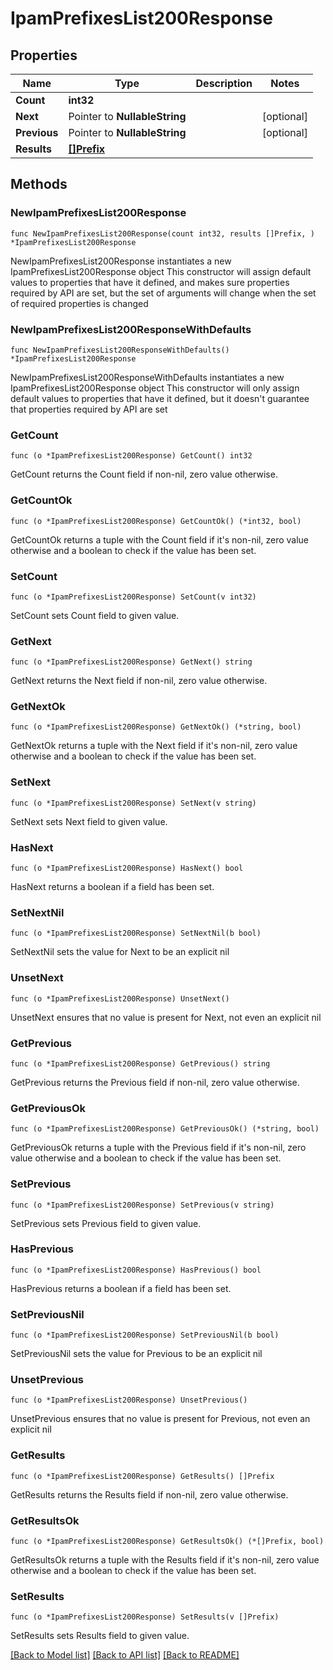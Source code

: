 # IpamPrefixesList200Response

## Properties

Name | Type | Description | Notes
------------ | ------------- | ------------- | -------------
**Count** | **int32** |  | 
**Next** | Pointer to **NullableString** |  | [optional] 
**Previous** | Pointer to **NullableString** |  | [optional] 
**Results** | [**[]Prefix**](Prefix.md) |  | 

## Methods

### NewIpamPrefixesList200Response

`func NewIpamPrefixesList200Response(count int32, results []Prefix, ) *IpamPrefixesList200Response`

NewIpamPrefixesList200Response instantiates a new IpamPrefixesList200Response object
This constructor will assign default values to properties that have it defined,
and makes sure properties required by API are set, but the set of arguments
will change when the set of required properties is changed

### NewIpamPrefixesList200ResponseWithDefaults

`func NewIpamPrefixesList200ResponseWithDefaults() *IpamPrefixesList200Response`

NewIpamPrefixesList200ResponseWithDefaults instantiates a new IpamPrefixesList200Response object
This constructor will only assign default values to properties that have it defined,
but it doesn't guarantee that properties required by API are set

### GetCount

`func (o *IpamPrefixesList200Response) GetCount() int32`

GetCount returns the Count field if non-nil, zero value otherwise.

### GetCountOk

`func (o *IpamPrefixesList200Response) GetCountOk() (*int32, bool)`

GetCountOk returns a tuple with the Count field if it's non-nil, zero value otherwise
and a boolean to check if the value has been set.

### SetCount

`func (o *IpamPrefixesList200Response) SetCount(v int32)`

SetCount sets Count field to given value.


### GetNext

`func (o *IpamPrefixesList200Response) GetNext() string`

GetNext returns the Next field if non-nil, zero value otherwise.

### GetNextOk

`func (o *IpamPrefixesList200Response) GetNextOk() (*string, bool)`

GetNextOk returns a tuple with the Next field if it's non-nil, zero value otherwise
and a boolean to check if the value has been set.

### SetNext

`func (o *IpamPrefixesList200Response) SetNext(v string)`

SetNext sets Next field to given value.

### HasNext

`func (o *IpamPrefixesList200Response) HasNext() bool`

HasNext returns a boolean if a field has been set.

### SetNextNil

`func (o *IpamPrefixesList200Response) SetNextNil(b bool)`

 SetNextNil sets the value for Next to be an explicit nil

### UnsetNext
`func (o *IpamPrefixesList200Response) UnsetNext()`

UnsetNext ensures that no value is present for Next, not even an explicit nil
### GetPrevious

`func (o *IpamPrefixesList200Response) GetPrevious() string`

GetPrevious returns the Previous field if non-nil, zero value otherwise.

### GetPreviousOk

`func (o *IpamPrefixesList200Response) GetPreviousOk() (*string, bool)`

GetPreviousOk returns a tuple with the Previous field if it's non-nil, zero value otherwise
and a boolean to check if the value has been set.

### SetPrevious

`func (o *IpamPrefixesList200Response) SetPrevious(v string)`

SetPrevious sets Previous field to given value.

### HasPrevious

`func (o *IpamPrefixesList200Response) HasPrevious() bool`

HasPrevious returns a boolean if a field has been set.

### SetPreviousNil

`func (o *IpamPrefixesList200Response) SetPreviousNil(b bool)`

 SetPreviousNil sets the value for Previous to be an explicit nil

### UnsetPrevious
`func (o *IpamPrefixesList200Response) UnsetPrevious()`

UnsetPrevious ensures that no value is present for Previous, not even an explicit nil
### GetResults

`func (o *IpamPrefixesList200Response) GetResults() []Prefix`

GetResults returns the Results field if non-nil, zero value otherwise.

### GetResultsOk

`func (o *IpamPrefixesList200Response) GetResultsOk() (*[]Prefix, bool)`

GetResultsOk returns a tuple with the Results field if it's non-nil, zero value otherwise
and a boolean to check if the value has been set.

### SetResults

`func (o *IpamPrefixesList200Response) SetResults(v []Prefix)`

SetResults sets Results field to given value.



[[Back to Model list]](../README.md#documentation-for-models) [[Back to API list]](../README.md#documentation-for-api-endpoints) [[Back to README]](../README.md)


